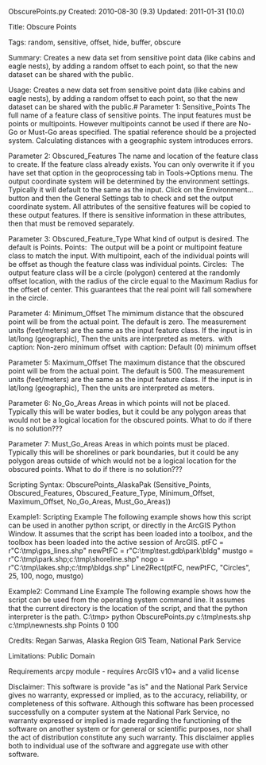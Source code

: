 ObscurePoints.py
Created: 2010-08-30 (9.3)
Updated: 2011-01-31 (10.0)

Title:
Obscure Points

Tags:
random, sensitive, offset, hide, buffer, obscure

Summary:
Creates a new data set from sensitive point data (like cabins and eagle nests), by adding a random offset to each point, so that the new dataset can be shared with the public.

Usage:
Creates a new data set from sensitive point data (like cabins and eagle nests), by adding a random offset to each point, so that the new dataset can be shared with the public.#
Parameter 1:
Sensitive_Points
The full name of a feature class of sensitive points.
The input features must be points or multipoints.  However multipoints cannot be used if there are No-Go or Must-Go areas specified.
The spatial reference should be a projected system. Calculating distances with a geographic system introduces errors.

Parameter 2:
Obscured_Features
The name and location of the feature class to create.
If the feature class already exists. You can only overwrite it if you have set that option in the geoprocessing tab in Tools->Options menu.
The output coordinate system will be determined by the environment settings. Typically it will default to the same as the input. Click on the Environment... button and then the General Settings tab to check and set the output coordinate system.
All attributes of the sensitive features will be copied to these output features. If there is sensitive information in these attributes, then that must be removed separately.

Parameter 3:
Obscured_Feature_Type
What kind of output is desired. The default is Points.
Points:
<image>
The output will be a point or multipoint feature class to match the input. With multipoint, each of the individual points will be offset as though the feature class was individual points.
Circles:
<image>
The output feature class will be a circle (polygon) centered at the randomly offset location, with the radius of the circle equal to the Maximum Radius for the offset of center. This guarantees that the real point will fall somewhere in the circle.

Parameter 4:
Minimum_Offset
The mimimum distance that the obscured point will be from the actual point. The default is zero.
The measurement units (feet/meters) are the same as the input feature class. If the input is in lat/long (geographic), Then the units are interpreted as meters.
<image> with caption: Non-zero minimum offset
<image> with caption: Default (0) minimum offset

Parameter 5:
Maximum_Offset
The maximum distance that the obscured point will be from the actual point. The default is 500.
The measurement units (feet/meters) are the same as the input feature class. If the input is in lat/long (geographic), Then the units are interpreted as meters.

Parameter 6:
No_Go_Areas
Areas in which points will not be placed. Typically this will be water bodies, but it could be any polygon areas that would not be a logical location for the obscured points.
What to do if there is no solution???

Parameter 7:
Must_Go_Areas
Areas in which points must be placed. Typically this will be shorelines or park boundaries, but it could be any polygon areas outside of which would not be a logical location for the obscured points.
What to do if there is no solution???

Scripting Syntax:
ObscurePoints_AlaskaPak (Sensitive_Points, Obscured_Features, Obscured_Feature_Type, Minimum_Offset, Maximum_Offset, No_Go_Areas, Must_Go_Areas))

Example1:
Scripting Example
The following example shows how this script can be used in another python script, or directly in the ArcGIS Python Window.  It assumes that the script has been loaded into a toolbox, and the toolbox has been loaded into the active session of ArcGIS.
 ptFC = r"C:\tmp\gps_lines.shp"
 newPtFC = r"C:\tmp\test.gdb\park\bldg"
 mustgo = r"C:\tmp\park.shp;c:\tmp\shoreline.shp"
 nogo = r"C:\tmp\lakes.shp;c:\tmp\bldgs.shp"
 Line2Rect(ptFC, newPtFC, "Circles", 25, 100, nogo, mustgo)

Example2:
Command Line Example
The following example shows how the script can be used from the operating system command line.  It assumes that the current directory is the location of the script, and that the python interpreter is the path.
 C:\tmp> python ObscurePoints.py c:\tmp\nests.shp c:\tmp\newnests.shp Points 0 100

Credits:
Regan Sarwas, Alaska Region GIS Team, National Park Service

Limitations:
Public Domain

Requirements
arcpy module - requires ArcGIS v10+ and a valid license

Disclaimer:
This software is provide "as is" and the National Park Service gives
no warranty, expressed or implied, as to the accuracy, reliability,
or completeness of this software. Although this software has been
processed successfully on a computer system at the National Park
Service, no warranty expressed or implied is made regarding the
functioning of the software on another system or for general or
scientific purposes, nor shall the act of distribution constitute any
such warranty. This disclaimer applies both to individual use of the
software and aggregate use with other software.